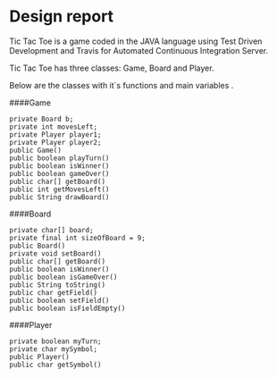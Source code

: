 Design report
=============
Tic Tac Toe is a game coded in the JAVA language using Test Driven Development and Travis for Automated Continuous Integration Server.

Tic Tac Toe has three classes: Game, Board and Player.

Below are the classes with it´s functions and main variables .

####Game

    private Board b;
    private int movesLeft;
    private Player player1;
    private Player player2;
    public Game()
    public boolean playTurn()
    public boolean isWinner()
    public boolean gameOver()
    public char[] getBoard()
    public int getMovesLeft()
    public String drawBoard()


####Board

    private char[] board;
    private final int sizeOfBoard = 9;
    public Board()
    private void setBoard()
    public char[] getBoard()
    public boolean isWinner()
    public boolean isGameOver()
    public String toString()
    public char getField()
    public boolean setField()
    public boolean isFieldEmpty()

####Player

    private boolean myTurn;
    private char mySymbol;
    public Player()
    public char getSymbol()
